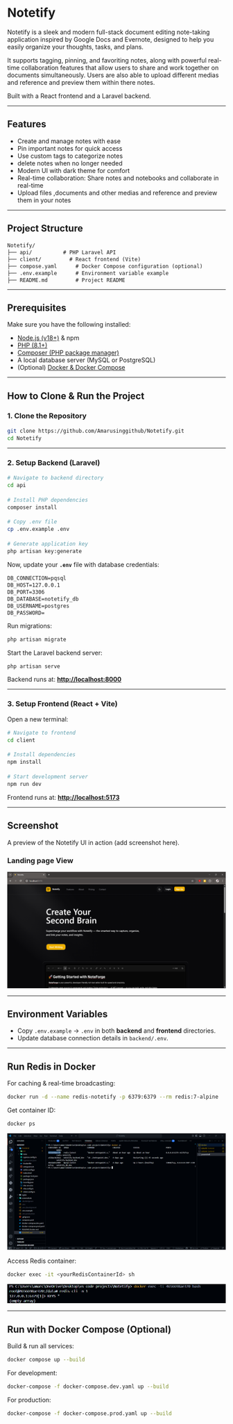 # Notetify

Notetify is a sleek and modern full-stack document editing note-taking application inspired by Google Docs and Evernote, designed to help you easily organize your thoughts, tasks, and plans.

It supports tagging,  pinning, and favoriting notes, along with powerful real-time collaboration features that allow users to share and work together on documents simultaneously. Users are also able to upload different medias and reference and preview them within there notes.

Built with a React frontend and a Laravel backend.

---

## Features

* Create and manage notes with ease
* Pin important notes for quick access
* Use custom tags to categorize notes
* delete notes when no longer needed
* Modern UI with dark theme for comfort
* Real-time collaboration: Share notes and notebooks and collaborate in real-time
* Upload files ,documents and other medias and reference and preview them in your notes

---

## Project Structure

```
Notetify/
├── api/          # PHP Laravel API
├── client/         # React frontend (Vite)
├── compose.yaml      # Docker Compose configuration (optional)
├── .env.example      # Environment variable example
├── README.md         # Project README
```

---

## Prerequisites

Make sure you have the following installed:

* [Node.js (v18+)](https://nodejs.org/) & npm
* [PHP (8.1+)](https://www.php.net/downloads.php)
* [Composer (PHP package manager)](https://getcomposer.org/)
* A local database server (MySQL or PostgreSQL)
* (Optional) [Docker & Docker Compose](https://docs.docker.com/)

---

## How to Clone & Run the Project

### 1. Clone the Repository

```bash
git clone https://github.com/Amarusinggithub/Notetify.git
cd Notetify
```

---

### 2. Setup Backend (Laravel)

```bash
# Navigate to backend directory
cd api

# Install PHP dependencies
composer install

# Copy .env file
cp .env.example .env

# Generate application key
php artisan key:generate
```

Now, update your **`.env`** file with database credentials:

```env
DB_CONNECTION=pqsql
DB_HOST=127.0.0.1
DB_PORT=3306
DB_DATABASE=notetify_db
DB_USERNAME=postgres
DB_PASSWORD=
```

Run migrations:

```bash
php artisan migrate
```

Start the Laravel backend server:

```bash
php artisan serve
```

Backend runs at: **[http://localhost:8000](http://localhost:8000)**

---

### 3. Setup Frontend (React + Vite)

Open a new terminal:

```bash
# Navigate to frontend
cd client

# Install dependencies
npm install

# Start development server
npm run dev
```

Frontend runs at: **[http://localhost:5173](http://localhost:5173)**

---

## Screenshot

A preview of the Notetify UI in action (add screenshot here).

### Landing page View
![landing page](./screenshots/notetify_ui.png)

---

## Environment Variables

* Copy `.env.example` → `.env` in both **backend** and **frontend** directories.
* Update database connection details in `backend/.env`.

---

## Run Redis in Docker

For caching & real-time broadcasting:

```bash
docker run -d --name redis-notetify -p 6379:6379 --rm redis:7-alpine
```

Get container ID:

```bash
docker ps
```

![container id](./screenshots/redis_container_id.png)



Access Redis container:

```bash
docker exec -it <yourRedisContainerId> sh
```

![container id](./screenshots/enter_redis_container_terminal.png)


---

## Run with Docker Compose (Optional)

Build & run all services:

```bash
docker compose up --build
```

For development:

```bash
docker-compose -f docker-compose.dev.yaml up --build
```

For production:

```bash
docker-compose -f docker-compose.prod.yaml up --build
```
